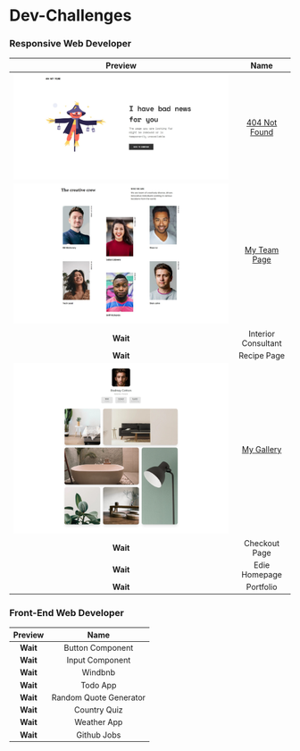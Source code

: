 # Dev-Challenges

### Responsive Web Developer
**Preview** | **Name**
:--: | :--:
![404 Not Found](./assets/404-not-found.jpeg) | [404 Not Found](./404-not-found/)
![My Team Page](./assets/team-page.jpeg) | [My Team Page](./my-team-page/)
 **Wait** | Interior Consultant
 **Wait** | Recipe Page
 ![My Gallery](./assets/my-gallery.jpeg) | [My Gallery](./my-gallery/)
 **Wait** | Checkout Page
 **Wait** | Edie Homepage
 **Wait** | Portfolio
### Front-End Web Developer
**Preview** | **Name**
:--: | :--:
 **Wait** | Button Component
 **Wait** | Input Component
 **Wait** | Windbnb
 **Wait** | Todo App
 **Wait** | Random Quote Generator
 **Wait** | Country Quiz
 **Wait** | Weather App
**Wait** | Github Jobs